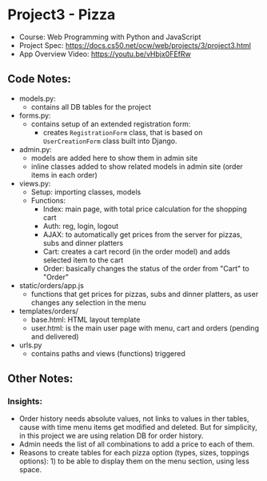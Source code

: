 # Project3 - Pizza

- Course: Web Programming with Python and JavaScript
- Project Spec: https://docs.cs50.net/ocw/web/projects/3/project3.html
- App Overview Video: https://youtu.be/vHbjx0FEfRw 

## Code Notes:

- models.py: 
    - contains all DB tables for the project
- forms.py:
    - contains setup of an extended registration form: 
        - creates `RegistrationForm` class, that is based on `UserCreationForm` class built into Django.
- admin.py:
    - models are added here to show them in admin site
    - inline classes added to show related models in admin site (order items in each order)
- views.py:
    - Setup: importing classes, models
    - Functions:
        - Index: main page, with total price calculation for the shopping cart
        - Auth: reg, login, logout
        - AJAX: to automatically get prices from the server for pizzas, subs and dinner platters
        - Cart: creates a cart record (in the order model) and adds selected item to the cart
        - Order: basically changes the status of the order from "Cart" to "Order" 
- static/orders/app.js
    - functions that get prices for pizzas, subs and dinner platters, as user changes any selection in the menu
- templates/orders/
    - base.html: HTML layout template
    - user.html: is the main user page with menu, cart and orders (pending and delivered)
- urls.py
    - contains paths and views (functions) triggered

## Other Notes:

### Insights:
- Order history needs absolute values, not links to values in ther tables, cause with time menu items get modified and deleted. But for simplicity, in this project we are using relation DB for order history. 
- Admin needs the list of all combinations to add a price to each of them.
- Reasons to create tables for each pizza option (types, sizes, toppings options): 1) to be able to display them on the menu section, using less space.
